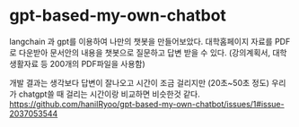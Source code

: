 # gpt-based-my-own-chatbot

langchain 과 gpt를 이용하여 나만의 챗봇을 만들어보았다. 
대학홈페이지 자료를 PDF로 다운받아 문서안의 내용을 챗봇으로 질문하고 답변 받을 수 있다. 
(강의계획서, 대학생활자료 등 200개의 PDF파일을 사용함)

개발 결과는 생각보다 답변이 잘나오고 시간이 조금 걸리지만 
(20초~50초 정도)
우리가 chatgpt쓸 때 걸리는 시간이랑 비교하면 비슷한것 같다.
https://github.com/hanilRyoo/gpt-based-my-own-chatbot/issues/1#issue-2037053544
